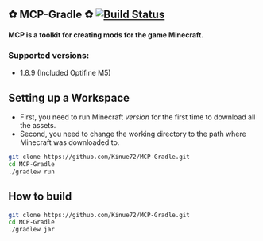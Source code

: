 ## ✿ MCP-Gradle ✿ [![Build Status](https://github.com/Kinue72/MCP-Gradle/workflows/Build/badge.svg)](https://github.com/Kinue72/MCP-Gradle/actions?workflow=Build)

#### MCP is a toolkit for creating mods for the game Minecraft.

### Supported versions:
- 1.8.9 (Included Optifine M5)

## Setting up a Workspace
- First, you need to run Minecraft *version* for the first time to download all the assets.
- Second, you need to change the working directory to the path where Minecraft was downloaded to.
```bash
git clone https://github.com/Kinue72/MCP-Gradle.git
cd MCP-Gradle
./gradlew run
```


## How to build
```bash
git clone https://github.com/Kinue72/MCP-Gradle.git
cd MCP-Gradle
./gradlew jar
```